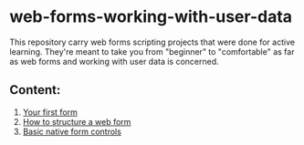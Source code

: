 # web-forms-working-with-user-data
This repository carry web forms scripting projects that were done for active learning. They're meant to take you from "beginner" to "comfortable" as far as web forms and working with user data is concerned.

## Content:

1. [Your first form](https://github.com/olumpeter/web-forms-working-with-user-data/tree/main/001-your-first-form/active_learning/)
1. [How to structure a web form](https://github.com/olumpeter/web-forms-working-with-user-data/tree/main/002-how-to-structure-a-web-form/active_learning/)
1. [Basic native form controls](https://github.com/olumpeter/web-forms-working-with-user-data/tree/main/003-basic-native-form-controls/active_learning/)
